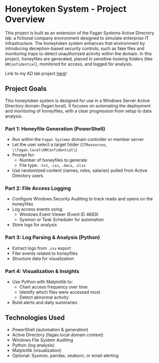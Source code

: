 # Honeytoken System - Project Overview

This project is built as an extension of the Fagan Systems Active Directory lab: a fictional company environment designed to simulate enterprise IT infrastructure. The honeytoken system enhances that environment by introducing deception-based security controls, such as fake files and monitoring traps to detect unauthorized activity within the domain. In this project, honeyfiles are generated, placed in sensitive-looking folders (like `HRConfidential`), monitored for access, and logged for analysis.     

Link to my AD lab project [here](https://github.com/emilygfagan/active-directory/blob/main/README.md)!     



## Project Goals

This honeytoken system is designed for use in a Windows Server Active Directory domain (fagan.local). It focuses on automating the deployment and monitoring of honeyfiles, with a clear progression from setup to data analysis.     


### Part 1: Honeyfile Generation (PowerShell)
- Run within the `Fagan Systems` domain controller or member server
- Let the user select a target folder (`ITResources`, `\\fagan.local\HRConfidential\`)
- Prompt for:
  - Number of honeyfiles to generate
  - File type: `.txt`, `.csv`, `.docx`, `.xlsx`
- Use randomized content (names, roles, salaries) pulled from Active Directory users

 
### Part 2: File Access Logging
- Configure Windows Security Auditing to track reads and opens on the honeyfiles
- Log access events using:
  - Windows Event Viewer (Event ID 4663)
  - Sysmon or Task Scheduler for automation
- Store logs for analysis


### Part 3: Log Parsing & Analysis (Python)
- Extract logs from `.csv` export
- Filer events related to honeyfiles
- Structure data for visualization


### Part 4: Visualization & Insights
- Use Python with Matplotlib to:
  - Chart access frequency over time
  - Identify which files were accessed most
  - Detect abnormal activity
- Build alerts and daily summaries
 


## Technologies Used
- PowerShell (automation & generation)
- Active Directory (fagan.local domain context)
- Windows File System Auditing
- Python (log analysis)
- Matplotlib (visualization)
- Optional: Sysmon, pandas, seaborn, or email alerting
